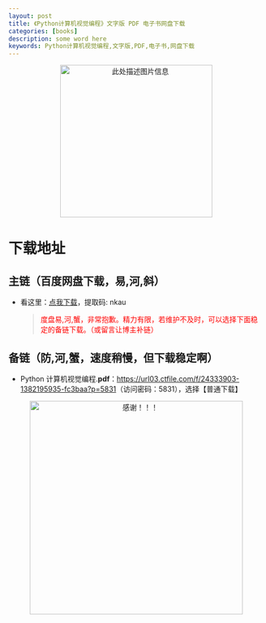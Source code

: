 ```yaml
---
layout: post
title: 《Python计算机视觉编程》文字版 PDF 电子书网盘下载
categories: [books]
description: some word here
keywords: Python计算机视觉编程,文字版,PDF,电子书,网盘下载
---
```


<div align="center"><img src="https://pic.imgdb.cn/item/67063a7dd29ded1a8c807d19.png" alt="此处描述图片信息" width="300px" height="auto"></div>

# 下载地址

## 主链（百度网盘下载，易,河,斜）

- 看这里：[点我下载](https://pan.baidu.com/s/1iMXUbSbtZQZjDcqDmnWUyw?pwd=nkau)，提取码: nkau

  > <p style="color:red" >度盘易,河,蟹，非常抱歉。精力有限，若维护不及时，可以选择下面稳定的备链下载。（或留言让博主补链）</p>

## 备链（防,河,蟹，速度稍慢，但下载稳定啊）

- Python 计算机视觉编程.**pdf**：<https://url03.ctfile.com/f/24333903-1382195935-fc3baa?p=5831>（访问密码：5831），选择【普通下载】

<div align="center"><img src="https://pic.imgdb.cn/item/6707df6bd29ded1a8ce37031.gif" alt="感谢！！！" width="420px" height="auto"/></div>
